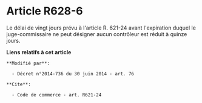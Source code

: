 # Article R628-6

Le délai de vingt jours prévu à l'article R. 621-24 avant l'expiration duquel le juge-commissaire ne peut désigner aucun
contrôleur est réduit à quinze jours.

**Liens relatifs à cet article**

	**Modifié par**:

	  - Décret n°2014-736 du 30 juin 2014 - art. 76

	**Cite**:

	  - Code de commerce - art. R621-24
